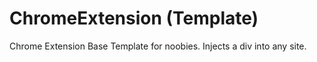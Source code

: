 # ChromeExtension (Template)
Chrome Extension Base Template for noobies. Injects a div into any site.
